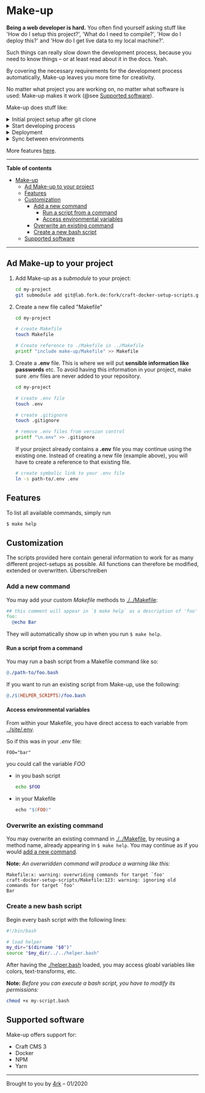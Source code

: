 # Make-up

**Being a web developer is hard.** You often find yourself asking stuff like 'How do I setup this project?', 'What do I need to compile?', 'How do I deploy this?' and 'How do I get live data to my local machine?'.

Such things can really slow down the development process, because you need to know things – or at least read about it in the docs. Yeah.

By covering the necessary requirements for the development process automatically, Make-up leaves you more time for creativity.

No matter what project you are working on, no matter what software is used: Make-up makes it work (@see [Supported software](#supported-software)).

Make-up does stuff like:

<details>
  <summary>
    Initial project setup after git clone
  </summary>
  
  Make-up installs all required tools to get you started with development.
</details>

<details>
  <summary>
    Start developing process
  </summary>
  
  Make-up controls all necessary processes so that you can focus on programming.
</details>

<details>
  <summary>
    Deployment
  </summary>
  
  Make-up shows you where and how you can successfully deploy your project.
</details>

<details>
  <summary>
    Sync between environments
  </summary>
  
  Make-up synchronizes databases and files between different environments.
</details>

More features [here](#features).

---

**Table of contents**

<!-- TOC -->

- [Make-up](#make-up)
  - [Ad Make-up to your project](#ad-make-up-to-your-project)
  - [Features](#features)
  - [Customization](#customization)
    - [Add a new command](#add-a-new-command)
      - [Run a script from a command](#run-a-script-from-a-command)
      - [Access environmental variables](#access-environmental-variables)
    - [Overwrite an existing command](#overwrite-an-existing-command)
    - [Create a new bash script](#create-a-new-bash-script)
  - [Supported software](#supported-software)

<!-- /TOC -->

---


## Ad Make-up to your project

1. Add Make-up as a _submodule_ to your project:

   <!-- TODO: pfad anpassen -->

   ```bash
   cd my-project
   git submodule add git@lab.fork.de:fork/craft-docker-setup-scripts.git
   ```

1. Create a new file called "Makefile"

   ```bash
   cd my-project
   
   # create Makefile
   touch Makefile

   # Create reference to ./Makefile in ../Makefile
   printf "include make-up/Makefile" >> Makefile
   ```

1. Create a **.env** file. This is where we will put **sensible information like passwords** etc. To avoid having this information in your project, make sure .env files are never added to your repository.

    ```bash
    cd my-project

    # create .env file
    touch .env

    # create .gitignore
    touch .gitignore

    # remove .env files from version control
    printf "\n.env" >> .gitignore
    ```

    If your project already contains a **.env** file you may continue using the existing one. Instead of creating a new file (example above), you will have to create a reference to that existing file.

    ```bash
    # create symbolic link to your .env file
    ln -s path-to/.env .env
    ```

## Features

To list all available commands, simply run

```bash
$ make help
```

## Customization

The scripts provided here contain general information to work for as many different project-setups as possible. All functions can therefore be modified, extended or overwritten. Überschreiben

### Add a new command

You may add your custom _Makefile_ methods to [./../Makefile](./../Makefile):

```Makefile
## this comment will appear in `$ make help` as a description of 'foo'
foo:
  @echo Bar
```

They will automatically show up in when you run `$ make help`.

#### Run a script from a command

You may run a bash script from a Makefile command like so:

```Makefile
@./path-to/foo.bash
```

If you want to run an existing script from Make-up, use the following:

```Makefile
@./$(HELPER_SCRIPTS)/foo.bash
```

#### Access environmental variables

From within your Makefile, you have direct access to each variable from [../site/.env](../site/.env).

So if this was in your _.env_ file:

    FOO="bar"

you could call the variable _FOO_

- in you bash script

  ```bash
  echo $FOO
  ```

- in your Makefile

  ```Makefile
  echo "$(FOO)"
  ```

### Overwrite an existing command

You may overwrite an existing command in [./../Makefile](./../Makefile), by reusing a method name, already appearing in `$ make help`. You may continue as if you would [add a new command](#add-a-new-command).

**Note:** _An overwridden command will produce a warning like this:_

    Makefile:x: warning: overwriding commands for target `foo'
    craft-docker-setup-scripts/Makefile:123: warning: ignoring old commands for target `foo'
    Bar

### Create a new bash script

Begin every bash script with the following lines:

```bash
#!/bin/bash

# load helper
my_dir="$(dirname "$0")"
source "$my_dir/../../helper.bash"
```

After having the [./helper.bash](./helper.bash) loaded, you may access gloabl variables like colors, text-transforms, etc.

**Note:** _Before you can execute a bash script, you have to modify its permissions:_

```bash
chmod +x my-script.bash
```

## Supported software

Make-up offers support for:

- Craft CMS 3
- Docker
- NPM
- Yarn

---

Brought to you by [4rk](https://fork.de) – 01/2020
